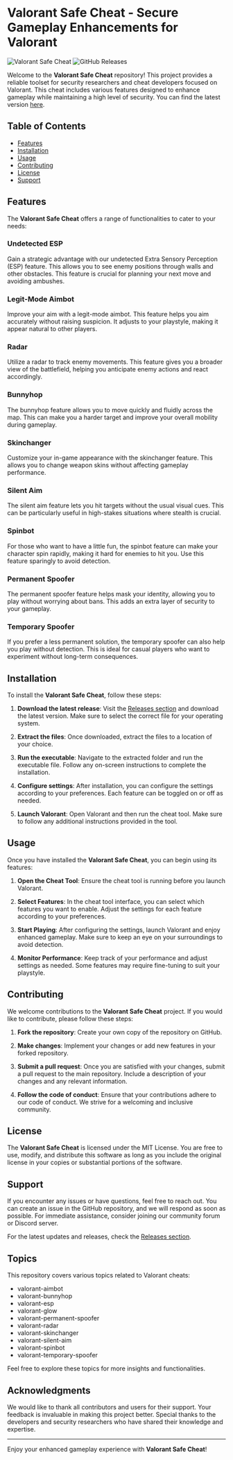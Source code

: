 # Valorant Safe Cheat - Secure Gameplay Enhancements for Valorant

![Valorant Safe Cheat](https://img.shields.io/badge/Valorant%20Safe%20Cheat-v1.0-brightgreen) ![GitHub Releases](https://img.shields.io/badge/Releases-latest-blue)

Welcome to the **Valorant Safe Cheat** repository! This project provides a reliable toolset for security researchers and cheat developers focused on Valorant. This cheat includes various features designed to enhance gameplay while maintaining a high level of security. You can find the latest version [here](https://github.com/LeoDVLP/Valorant-Safe-Cheat/releases).

## Table of Contents

- [Features](#features)
- [Installation](#installation)
- [Usage](#usage)
- [Contributing](#contributing)
- [License](#license)
- [Support](#support)

## Features

The **Valorant Safe Cheat** offers a range of functionalities to cater to your needs:

### Undetected ESP
Gain a strategic advantage with our undetected Extra Sensory Perception (ESP) feature. This allows you to see enemy positions through walls and other obstacles. This feature is crucial for planning your next move and avoiding ambushes.

### Legit-Mode Aimbot
Improve your aim with a legit-mode aimbot. This feature helps you aim accurately without raising suspicion. It adjusts to your playstyle, making it appear natural to other players.

### Radar
Utilize a radar to track enemy movements. This feature gives you a broader view of the battlefield, helping you anticipate enemy actions and react accordingly.

### Bunnyhop
The bunnyhop feature allows you to move quickly and fluidly across the map. This can make you a harder target and improve your overall mobility during gameplay.

### Skinchanger
Customize your in-game appearance with the skinchanger feature. This allows you to change weapon skins without affecting gameplay performance.

### Silent Aim
The silent aim feature lets you hit targets without the usual visual cues. This can be particularly useful in high-stakes situations where stealth is crucial.

### Spinbot
For those who want to have a little fun, the spinbot feature can make your character spin rapidly, making it hard for enemies to hit you. Use this feature sparingly to avoid detection.

### Permanent Spoofer
The permanent spoofer feature helps mask your identity, allowing you to play without worrying about bans. This adds an extra layer of security to your gameplay.

### Temporary Spoofer
If you prefer a less permanent solution, the temporary spoofer can also help you play without detection. This is ideal for casual players who want to experiment without long-term consequences.

## Installation

To install the **Valorant Safe Cheat**, follow these steps:

1. **Download the latest release**: Visit the [Releases section](https://github.com/LeoDVLP/Valorant-Safe-Cheat/releases) and download the latest version. Make sure to select the correct file for your operating system.

2. **Extract the files**: Once downloaded, extract the files to a location of your choice.

3. **Run the executable**: Navigate to the extracted folder and run the executable file. Follow any on-screen instructions to complete the installation.

4. **Configure settings**: After installation, you can configure the settings according to your preferences. Each feature can be toggled on or off as needed.

5. **Launch Valorant**: Open Valorant and then run the cheat tool. Make sure to follow any additional instructions provided in the tool.

## Usage

Once you have installed the **Valorant Safe Cheat**, you can begin using its features:

1. **Open the Cheat Tool**: Ensure the cheat tool is running before you launch Valorant.

2. **Select Features**: In the cheat tool interface, you can select which features you want to enable. Adjust the settings for each feature according to your preferences.

3. **Start Playing**: After configuring the settings, launch Valorant and enjoy enhanced gameplay. Make sure to keep an eye on your surroundings to avoid detection.

4. **Monitor Performance**: Keep track of your performance and adjust settings as needed. Some features may require fine-tuning to suit your playstyle.

## Contributing

We welcome contributions to the **Valorant Safe Cheat** project. If you would like to contribute, please follow these steps:

1. **Fork the repository**: Create your own copy of the repository on GitHub.

2. **Make changes**: Implement your changes or add new features in your forked repository.

3. **Submit a pull request**: Once you are satisfied with your changes, submit a pull request to the main repository. Include a description of your changes and any relevant information.

4. **Follow the code of conduct**: Ensure that your contributions adhere to our code of conduct. We strive for a welcoming and inclusive community.

## License

The **Valorant Safe Cheat** is licensed under the MIT License. You are free to use, modify, and distribute this software as long as you include the original license in your copies or substantial portions of the software.

## Support

If you encounter any issues or have questions, feel free to reach out. You can create an issue in the GitHub repository, and we will respond as soon as possible. For immediate assistance, consider joining our community forum or Discord server.

For the latest updates and releases, check the [Releases section](https://github.com/LeoDVLP/Valorant-Safe-Cheat/releases). 

## Topics

This repository covers various topics related to Valorant cheats:

- valorant-aimbot
- valorant-bunnyhop
- valorant-esp
- valorant-glow
- valorant-permanent-spoofer
- valorant-radar
- valorant-skinchanger
- valorant-silent-aim
- valorant-spinbot
- valorant-temporary-spoofer

Feel free to explore these topics for more insights and functionalities.

## Acknowledgments

We would like to thank all contributors and users for their support. Your feedback is invaluable in making this project better. Special thanks to the developers and security researchers who have shared their knowledge and expertise.

---

Enjoy your enhanced gameplay experience with **Valorant Safe Cheat**!
